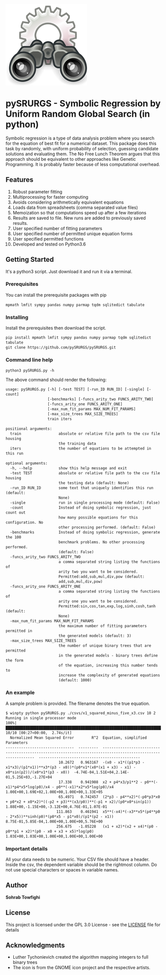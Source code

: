 ![Binoculars](image/Gnome-system-search.jpg)

# pySRURGS - Symbolic Regression by Uniform Random Global Search (in python)

Symbolic regression is a type of data analysis problem where you search for the 
equation of best fit for a numerical dataset. This package does this task by 
randomly, with uniform probability of selection, guessing candidate solutions 
and evaluating them. The No Free Lunch Theorem argues that this approach should 
be equivalent to other approaches like Genetic Programming. It is probably faster 
because of less computational overhead. 

## Features 

1. Robust parameter fitting
2. Multiprocessing for faster computing
3. Avoids considering arithmetically equivalent equations
4. Loads data from spreadsheets (comma separated value files)
5. Memoization so that computations speed up after a few iterations 
6. Results are saved to file. New runs are added to previously saved results.
7. User specified number of fitting parameters 
8. User specified number of permitted unique equation forms 
9. User specified permitted functions 
10. Developed and tested on Python3.6

## Getting Started

It's a python3 script. Just download it and run it via a terminal.

### Prerequisites

You can install the prerequisite packages with pip

```mpmath lmfit sympy pandas numpy parmap tqdm sqlitedict tabulate```

### Installing

Install the prerequisites then download the script.

```
pip install mpmath lmfit sympy pandas numpy parmap tqdm sqlitedict tabulate
git clone https://github.com/pySRURGS/pySRURGS.git
```

### Command line help

```
python3 pySRURGS.py -h
```

The above command should render the following:

```
usage: pySRURGS.py [-h] [-test TEST] [-run_ID RUN_ID] [-single] [-count]
                   [-benchmarks] [-funcs_arity_two FUNCS_ARITY_TWO]
                   [-funcs_arity_one FUNCS_ARITY_ONE]
                   [-max_num_fit_params MAX_NUM_FIT_PARAMS]
                   [-max_size_trees MAX_SIZE_TREES]
                   train iters

positional arguments:
  train                 absolute or relative file path to the csv file housing
                        the training data
  iters                 the number of equations to be attempted in this run

optional arguments:
  -h, --help            show this help message and exit
  -test TEST            absolute or relative file path to the csv file housing
                        the testing data (default: None)
  -run_ID RUN_ID        some text that uniquely identifies this run (default:
                        None)
  -single               run in single processing mode (default: False)
  -count                Instead of doing symbolic regression, just count out
                        how many possible equations for this configuration. No
                        other processing performed. (default: False)
  -benchmarks           Instead of doing symbolic regression, generate the 100
                        benchmark problems. No other processing performed.
                        (default: False)
  -funcs_arity_two FUNCS_ARITY_TWO
                        a comma separated string listing the functions of
                        arity two you want to be considered.
                        Permitted:add,sub,mul,div,pow (default:
                        add,sub,mul,div,pow)
  -funcs_arity_one FUNCS_ARITY_ONE
                        a comma separated string listing the functions of
                        arity one you want to be considered.
                        Permitted:sin,cos,tan,exp,log,sinh,cosh,tanh (default:
                        None)
  -max_num_fit_params MAX_NUM_FIT_PARAMS
                        the maximum number of fitting parameters permitted in
                        the generated models (default: 3)
  -max_size_trees MAX_SIZE_TREES
                        the number of unique binary trees that are permitted
                        in the generated models - binary trees define the form
                        of the equation, increasing this number tends to
                        increase the complexity of generated equations
                        (default: 1000)
```

### An example

A sample problem is provided. The filename denotes the true equation.

```
$ winpty python pySRURGS.py ./csvs/x1_squared_minus_five_x3.csv 10 2
Running in single processor mode
100%|███████████████████████████████████████████████████████████████████████████████████████████████████████████████████████████████████████████████████████████████████████████████████████| 10/10 [00:27<00:00,  2.74s/it]
  Normalized Mean Squared Error        R^2  Equation, simplified                                                                                           Parameters
-------------------------------  ---------  -------------------------------------------------------------------------------------------------------------  ----------------------------------------------
                        10.2672   0.963167  -(x0 - x1*((p1*p3 - x1*x3)/(p1*x1))**x3*(p3 - x0))*(p0*x1*(x0*(x1 + x3) - x1) - x0*sin(p2))/(x0*x1*(p3 - x0))  -4.74E-04,1.51E+04,2.14E-01,5.25E+03,-1.27E+04
                        17.338    0.941908  x2 + p4*x3/p1**2 - p0**(-x1)*p4*x5*log(p0)/x4 - p0**(-x1)*x2*x5*log(p0)/x4                                     1.00E+00,1.69E+02,1.00E+00,1.00E+00,1.33E+05
                        65.4971   0.742457  (2*p3 - p4**x2)*(-p0*p3*x0 + p0*x2 + x0*x2)*((-p2 + p3)**(x3/p0))**(-p1 + x2)/(p0*x0*sin(p1))                  1.88E+00,-1.15E+00,-3.12E+00,4.76E-01,1.07E-01
                       111.863    0.461941  x5**(-x4)*(-x3**x5*(p4**p0 - 2*x5))**sinh(p0)*(p0*x5 - p1*x0)/(p1*(p2 - x1))                                   8.75E-01,5.85E-04,1.00E+00,1.00E+00,5.76E+00
                       256.675   -1.05228   (x1 + x2)*(x2 + x4)*(p0 - p0**p1 + x2)*(p0 - x0 + x3 + x5)*log(p0)                                             1.03E+00,1.03E+00,1.00E+00,1.00E+00,1.00E+00
```

### Important details 

All your data needs to be numeric.
Your CSV file should have a header.
Inside the csv, the dependent variable should be the rightmost column.
Do not use special characters or spaces in variable names.

## Author

**Sohrab Towfighi**

## License

This project is licensed under the GPL 3.0 License - see the [LICENSE](LICENSE) file for details

## Acknowledgments

* Luther Tychonievich created the algorithm mapping integers to full binary trees
* The icon is from the GNOME icon project and the respective artists.
